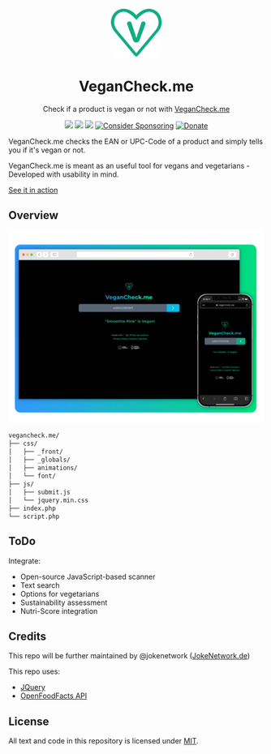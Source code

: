 <p align="center">
 <img width="100px" src="VeganCheck.svg" align="center" alt="VeganCheck Logo">
 <h1 align="center">VeganCheck.me</h1>
 <p align="center">Check if a product is vegan or not with <a href="https://vegancheck.me">VeganCheck.me</a></p>
</p>
  <p align="center">
  <a href="https://app.fossa.com/projects/git%2Bgithub.com%2Fphilipbrembeck%2Fvegancheck.me?ref=badge_small" alt="FOSSA Status"><img src="https://app.fossa.com/api/projects/git%2Bgithub.com%2Fphilipbrembeck%2Fvegancheck.me.svg?type=small"></a>
  <a href="https://app.fossa.com/projects/git%2Bgithub.com%2Fphilipbrembeck%2Fvegancheck.me?ref=badge_shield" alt="FOSSA Status"><img src="https://app.fossa.com/api/projects/git%2Bgithub.com%2Fphilipbrembeck%2Fvegancheck.me.svg?type=shield"></a>
	<a href="https://www.codacy.com/gh/philipbrembeck/vegancheck.me/dashboard?utm_source=github.com&amp;utm_medium=referral&amp;utm_content=philipbrembeck/vegancheck.me&amp;utm_campaign=Badge_Grade"><img src="https://app.codacy.com/project/badge/Grade/181208ec1e6644e0bdc7a8b3271e3708"/></a>
	<a href="https://github.com/sponsors/philipbrembeck"><img src="https://img.shields.io/badge/Sponsor-white.svg?logo=githubsponsors" alt="Consider Sponsoring"></a>
	<a href="https://www.paypal.com/donate?hosted_button_id=N4F7DAQH7ET2G"><img src="https://img.shields.io/badge/Donate-blue.svg?logo=paypal" alt="Donate"></a>
  </p>

VeganCheck.me checks the EAN or UPC-Code of a product and simply tells you if it's vegan or not.

VeganCheck.me is meant as an useful tool for vegans and vegetarians - Developed with usability in mind. 

[See it in action](https://vegancheck.me)

## Overview

![VeganCheck.me Screenshot](Hero.svg)

    vegancheck.me/
    ├── css/
    │   ├── _front/
    │   ├── _globals/
    │   ├── animations/
    │   └── font/
    ├── js/
    │   ├── submit.js
    │   └── jquery.min.css
    ├── index.php
    └── script.php

## ToDo

Integrate: 

* Open-source JavaScript-based scanner
* Text search
* Options for vegetarians
* Sustainability assessment
* Nutri-Score integration

## Credits 

This repo will be further maintained by @jokenetwork ([JokeNetwork.de](https://jokenetwork.de))

This repo uses:

- [JQuery](https://jquery.com)
- [OpenFoodFacts API](https://openfoodfacts.org)

## License

All text and code in this repository is licensed under [MIT](https://github.com/philipbrembeck/VeganCheck.me/blob/main/LICENSE).
